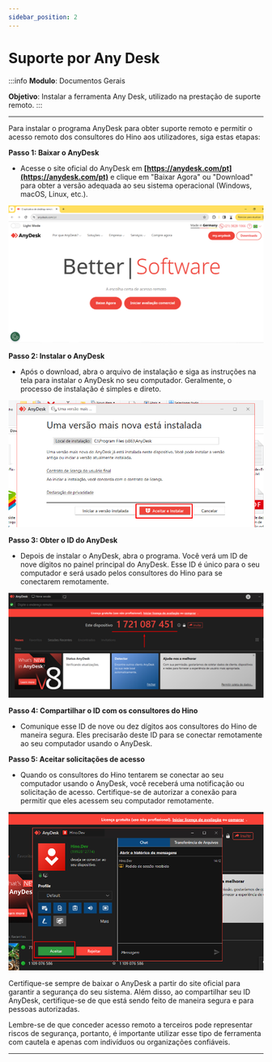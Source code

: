 ```yaml
---
sidebar_position: 2
---
```


# Suporte por Any Desk

:::info
**Modulo**: Documentos Gerais

**Objetivo**: Instalar a ferramenta Any Desk, utilizado na prestação de suporte remoto.
:::

---

Para instalar o programa AnyDesk para obter suporte remoto e permitir o acesso remoto dos consultores do Hino aos utilizadores, siga estas etapas:

**Passo 1: Baixar o AnyDesk**

- Acesse o site oficial do AnyDesk em  **[https://anydesk.com/pt](https://anydesk.com/pt)**  e clique em "Baixar Agora" ou "Download" para obter a versão adequada ao seu sistema operacional (Windows, macOS, Linux, etc.).

![suporte-anydesk](../img/suporte-anydesk/suporte-anydesk.png)

**Passo 2: Instalar o AnyDesk**

- Após o download, abra o arquivo de instalação e siga as instruções na tela para instalar o AnyDesk no seu computador. Geralmente, o processo de instalação é simples e direto.

![suporte-anydesk-1](../img/suporte-anydesk/suporte-anydesk-1.png)

**Passo 3: Obter o ID do AnyDesk**

- Depois de instalar o AnyDesk, abra o programa. Você verá um ID de nove dígitos no painel principal do AnyDesk. Esse ID é único para o seu computador e será usado pelos consultores do Hino para se conectarem remotamente.

![suporte-anydesk-2](../img/suporte-anydesk/suporte-anydesk-2.png)

**Passo 4: Compartilhar o ID com os consultores do Hino**

- Comunique esse ID de nove ou dez dígitos aos consultores do Hino de maneira segura. Eles precisarão deste ID para se conectar remotamente ao seu computador usando o AnyDesk.

**Passo 5: Aceitar solicitações de acesso**

- Quando os consultores do Hino tentarem se conectar ao seu computador usando o AnyDesk, você receberá uma notificação ou solicitação de acesso. Certifique-se de autorizar a conexão para permitir que eles acessem seu computador remotamente.

![suporte-anydesk-3](../img/suporte-anydesk/suporte-anydesk-3.png)

Certifique-se sempre de baixar o AnyDesk a partir do site oficial para garantir a segurança do seu sistema. Além disso, ao compartilhar seu ID AnyDesk, certifique-se de que está sendo feito de maneira segura e para pessoas autorizadas.

Lembre-se de que conceder acesso remoto a terceiros pode representar riscos de segurança, portanto, é importante utilizar esse tipo de ferramenta com cautela e apenas com indivíduos ou organizações confiáveis.

---

